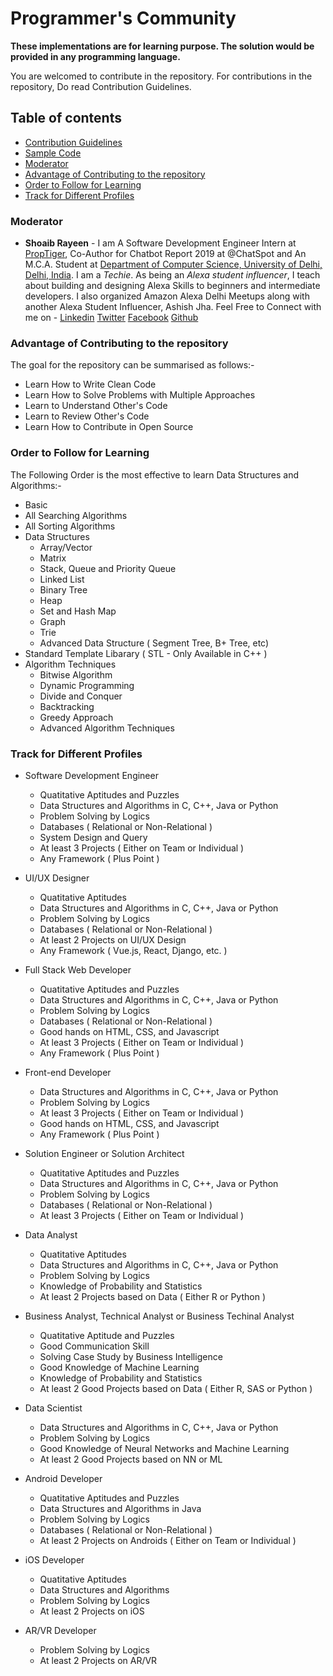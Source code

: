 # Programmer's Community
__These implementations are for learning purpose. The solution would be provided in any programming language.__

You are welcomed to contribute in the repository. For contributions in the repository, Do read Contribution Guidelines.

## Table of contents
- [Contribution Guidelines](./Contributing.md)
- [Sample Code](./Sample%20Code/SampleCode.cpp)
- [Moderator](#Moderator)
- [Advantage of Contributing to the repository](#Advantage-of-Contributing-to-the-repository)
- [Order to Follow for Learning](#Order-to-Follow-for-Learning)
- [Track for Different Profiles](#Track-for-Different-Profiles)


### Moderator
* **Shoaib Rayeen** - I am A Software Development Engineer Intern at [PropTiger](https://www.proptiger.com), Co-Author for Chatbot Report 2019 at @ChatSpot and An M.C.A. Student at [Department of Computer Science, University of Delhi, Delhi, India](http://cs.du.ac.in/). I am a *Techie*. As being an *Alexa student influencer*, I teach about building and designing Alexa Skills to beginners and intermediate developers. I also organized Amazon Alexa Delhi Meetups along with another Alexa Student Influencer, Ashish Jha. Feel Free to Connect with me on - 
[Linkedin](https://www.linkedin.com/in/shoaibrayeen/) [Twitter](https://twitter.com/Shoaibrayeen) [Facebook](https://www.facebook.com/ShoaibRayeen123) [Github](https://github.com/shoaibrayeen)


### Advantage of Contributing to the repository
The goal for the repository can be summarised as follows:-
- Learn How to Write Clean Code
- Learn How to Solve Problems with Multiple Approaches
- Learn to Understand Other's Code
- Learn to Review Other's Code
- Learn How to Contribute in Open Source

### Order to Follow for Learning
The Following Order is the most effective to learn Data Structures and Algorithms:-
- Basic
- All Searching Algorithms
- All Sorting Algorithms
- Data Structures
  - Array/Vector
  - Matrix
  - Stack, Queue and Priority Queue
  - Linked List
  - Binary Tree
  - Heap
  - Set and Hash Map
  - Graph
  - Trie
  - Advanced Data Structure ( Segment Tree, B+ Tree, etc)
- Standard Template Libarary ( STL - Only Available in C++ )
- Algorithm Techniques
  - Bitwise Algorithm
  - Dynamic Programming
  - Divide and Conquer
  - Backtracking
  - Greedy Approach
  - Advanced Algorithm Techniques

### Track for Different Profiles
- Software Development Engineer
   - Quatitative Aptitudes and Puzzles
   - Data Structures and Algorithms in C, C++, Java or Python
   - Problem Solving by Logics
   - Databases ( Relational or Non-Relational )
   - System Design and Query
   - At least 3 Projects ( Either on Team or Individual )
   - Any Framework ( Plus Point )

- UI/UX Designer
   - Quatitative Aptitudes
   - Data Structures and Algorithms in C, C++, Java or Python
   - Problem Solving by Logics
   - Databases ( Relational or Non-Relational )
   - At least 2 Projects on UI/UX Design
   - Any Framework ( Vue.js, React, Django, etc. )

- Full Stack Web Developer
   - Quatitative Aptitudes and Puzzles
   - Data Structures and Algorithms in C, C++, Java or Python
   - Problem Solving by Logics
   - Databases ( Relational or Non-Relational )
   - Good hands on HTML, CSS, and Javascript
   - At least 3 Projects ( Either on Team or Individual )
   - Any Framework ( Plus Point )
        
- Front-end Developer
   - Data Structures and Algorithms in C, C++, Java or Python
   - Problem Solving by Logics
   - At least 3 Projects ( Either on Team or Individual )
   - Good hands on HTML, CSS, and Javascript
   - Any Framework ( Plus Point )
    
- Solution Engineer or Solution Architect
   - Quatitative Aptitudes and Puzzles
   - Data Structures and Algorithms in C, C++, Java or Python
   - Problem Solving by Logics
   - Databases ( Relational or Non-Relational )
   - At least 3 Projects ( Either on Team or Individual )

- Data Analyst
   - Quatitative Aptitudes
   - Data Structures and Algorithms in C, C++, Java or Python
   - Problem Solving by Logics
   - Knowledge of Probability and Statistics
   - At least 2 Projects based on Data ( Either R or Python )
        
- Business Analyst, Technical Analyst or Business Techinal Analyst
   - Quatitative Aptitude and Puzzles
   - Good Communication Skill
   - Solving Case Study by Business Intelligence
   - Good Knowledge of Machine Learning
   - Knowledge of Probability and Statistics
   - At least 2 Good Projects based on Data ( Either R, SAS or Python )
        
- Data Scientist
   - Data Structures and Algorithms in C, C++, Java or Python
   - Problem Solving by Logics
   - Good Knowledge of Neural Networks and Machine Learning
   - At least 2 Good Projects based on NN or ML 
        
- Android Developer
   - Quatitative Aptitudes and Puzzles
   - Data Structures and Algorithms in Java
   - Problem Solving by Logics
   - Databases ( Relational or Non-Relational )
   - At least 2 Projects on Androids ( Either on Team or Individual )

- iOS Developer
   - Quatitative Aptitudes
   - Data Structures and Algorithms
   - Problem Solving by Logics
   - At least 2 Projects on iOS     
     
- AR/VR Developer
   - Problem Solving by Logics
   - At least 2 Projects on AR/VR
        

